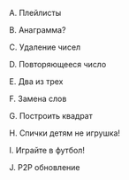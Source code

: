 A. Плейлисты

B. Анаграмма?

C. Удаление чисел

D. Повторяющееся число

E. Два из трех

F. Замена слов

G. Построить квадрат

H. Спички детям не игрушка!

I. Играйте в футбол!

J. P2P обновление
